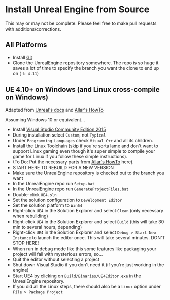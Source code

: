 Install Unreal Engine from Source
=================================

This may or may not be complete.  Please feel free to make pull requests with additions/corrections.

All Platforms
-------------

- Install [Git](https://git-scm.com/)
- Clone the UnrealEngine repository somewhere.  The repo is so huge it saves a
  lot of time to specify the branch you want the clone to end up on (`-b 4.11`)

UE 4.10+ on Windows (and Linux cross-compile on Windows)
--------------------------------------------------------

Adapted from [Unreal's docs](https://docs.unrealengine.com/latest/INT/Programming/Development/BuildingUnrealEngine/index.html)
and [Allar's HowTo](http://allarsblog.com/2015/11/06/Installing-Linux-Toolchain-On-Windows/)

Assuming Windows 10 or equivalent...

- Install [Visual Studio Community Edition 2015](https://www.visualstudio.com/products/visual-studio-community-vs)
 - During installation select `Custom`, not `Typical`
 - Under `Programming Languages` check `Visual C++` and all its children.
- Install the Linux Toolchain (skip if you're sorta lame and don't want to support Linux gaming even though it's super simple to compile your game for Linux if you follow these simple instructions).
 - (To Do: Put the necessary parts from [Allar's HowTo](http://allarsblog.com/2015/11/06/Installing-Linux-Toolchain-On-Windows/) here).
- START HERE TO REBUILD FOR A NEW VERSION
- Make sure the UnrealEngine repository is checked out to the branch you want
- In the UnrealEngine repo run `Setup.bat`
- In the UnrealEngine repo run `GenerateProjectFiles.bat`
- Double-click `UE4.sln`
- Set the solution configuration to `Development Editor`
- Set the solution platform to `Win64`
- Right-click `UE4` in the Solution Explorer and select `Clean` (only necessary when rebuilding)
- Right-click `UE4` in the Solution Explorer and select `Build` (this will take 30 min to several hours, depending)
- Right-click `UE4` in the Solution Explorer and select `Debug > Start New Instance` to launch the editor once. This will take several minutes.  DON'T STOP HERE!
- When run in debug mode like this some features like packaging your project will fail with mysterious errors, so...
- Quit the editor without selecting a project
- Shut down Visual Studio if you don't need it (if you're just working in the engine)
- Start UE4 by clicking on `Build/Binaries/UE4Editor.exe` in the UnrealEngine repository.
- If you did all the Linux steps, there should also be a `Linux` option under `File > Package Project` 
